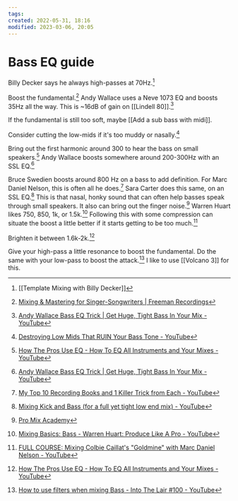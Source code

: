 ```yaml
---
tags: 
created: 2022-05-31, 18:16
modified: 2023-03-06, 20:05
---
```


# Bass EQ guide
Billy Decker says he always high-passes at 70Hz.[^1]

Boost the fundamental.[^2] Andy Wallace uses a Neve 1073 EQ and boosts 35Hz all the way. This is ~16dB of gain on [[Lindell 80]].[^3]

If the fundamental is still too soft, maybe [[Add a sub bass with midi]].

Consider cutting the low-mids if it's too muddy or nasally.[^4]

Bring out the first harmonic around 300 to hear the bass on small speakers.[^5] Andy Wallace boosts somewhere around 200-300Hz with an SSL EQ.[^3]

Bruce Swedien boosts around 800 Hz on a bass to add definition. For Marc Daniel Nelson, this is often all he does.[^6] Sara Carter does this same, on an SSL EQ.[^7] This is that nasal, honky sound that can often help basses speak through small speakers. It also can bring out the finger noise.[^8] Warren Huart likes 750, 850, 1k, or 1.5k.[^9] Following this with some compression can situate the boost a little better if it starts getting to be too much.[^10]

Brighten it between 1.6k-2k.[^5]

Give your high-pass a little resonance to boost the fundamental. Do the same with your low-pass to boost the attack.[^11] I like to use [[Volcano 3]] for this. 

[^1]: [[Template Mixing with Billy Decker]]
[^2]: [Mixing & Mastering for Singer-Songwriters | Freeman Recordings](https://www.freemanrecordings.io/products/mixing-fundamentals-eq/categories/2149508597/posts/2154723653)
[^3]: [Andy Wallace Bass EQ Trick | Get Huge, Tight Bass In Your Mix - YouTube](https://www.youtube.com/watch?v=zrWA9rglG24)
[^4]: [Destroying Low Mids That RUIN Your Bass Tone - YouTube](https://www.youtube.com/watch?v=onnqo2l4-bE)
[^5]: [How The Pros Use EQ - How To EQ All Instruments and Your Mixes - YouTube](https://youtu.be/EAGC2fUAU1M)
[^6]: [My Top 10 Recording Books and 1 Killer Trick from Each - YouTube](https://www.youtube.com/watch?v=dF-H3EEV_NI)
[^7]: [Mixing Kick and Bass (for a full yet tight low end mix) - YouTube](https://youtu.be/j0wMg3ZgItM)
[^8]: [Pro Mix Academy](https://dashboard.promixacademy.com/products/mixing-modern-rock-with-marc-daniel-nelson/categories/2150239211/posts/2157461915)
[^9]: [Mixing Basics: Bass - Warren Huart: Produce Like A Pro - YouTube](https://youtu.be/btsWALco8Xk)
[^10]: [FULL COURSE: Mixing Colbie Caillat's "Goldmine" with Marc Daniel Nelson - YouTube](https://www.youtube.com/watch?v=UxvbTyFB7yI)
[^11]: [How to use filters when mixing Bass - Into The Lair #100 - YouTube](https://youtu.be/IyB2OGtcK9g)